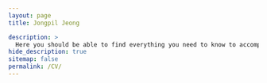```yaml
---
layout: page
title: Jongpil Jeong

description: >
  Here you should be able to find everything you need to know to accomplish the most common tasks when blogging with Hydejack.
hide_description: true
sitemap: false
permalink: /CV/
---
```

